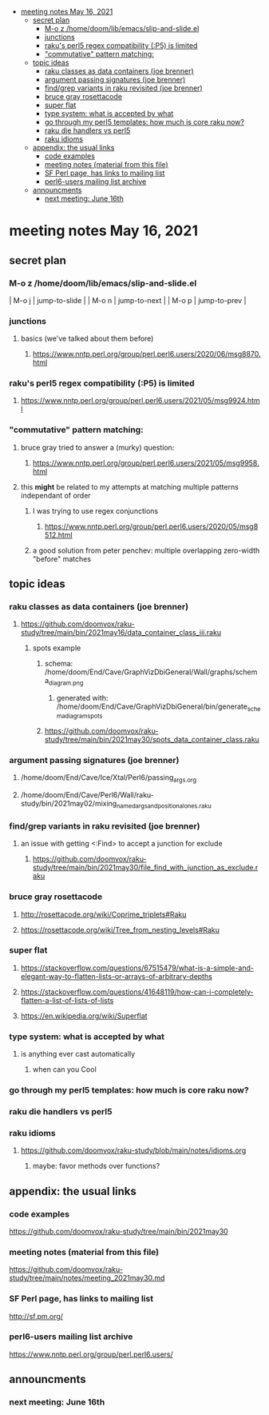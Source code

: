 - [meeting notes May 16, 2021](#org8f3b65e)
  - [secret plan](#org92b7ead)
    - [M-o z  /home/doom/lib/emacs/slip-and-slide.el](#org825817f)
    - [junctions](#org1ce81aa)
    - [raku's perl5 regex compatibility (:P5) is limited](#orgd68bc6a)
    - ["commutative" pattern matching:](#org75a9176)
  - [topic ideas](#org0486669)
    - [raku classes as data containers (joe brenner)](#org6fa6b3c)
    - [argument passing signatures (joe brenner)](#orgb8d71df)
    - [find/grep variants in raku revisited (joe brenner)](#org6aaf206)
    - [bruce gray rosettacode](#org9b78bb7)
    - [super flat](#orgd7345cc)
    - [type system: what is accepted by what](#org269bf55)
    - [go through my perl5 templates: how much is core raku now?](#org60ca936)
    - [raku die handlers vs perl5](#org9ba27bb)
    - [raku idioms](#org841b7aa)
  - [appendix: the usual links](#org6f47a1c)
    - [code examples](#orge6736bc)
    - [meeting notes (material from this file)](#orgf2ee0c8)
    - [SF Perl page, has links to mailing list](#orgf710442)
    - [perl6-users mailing list archive](#org9e2d78b)
  - [announcments](#org406710f)
    - [next meeting: June 16th](#org1750635)


<a id="org8f3b65e"></a>

# meeting notes May 16, 2021


<a id="org92b7ead"></a>

## secret plan


<a id="org825817f"></a>

### M-o z  /home/doom/lib/emacs/slip-and-slide.el

| M-o j | jump-to-slide |
| M-o n | jump-to-next  |
| M-o p | jump-to-prev  |


<a id="org1ce81aa"></a>

### junctions

1.  basics (we've talked about them before)

    1.  <https://www.nntp.perl.org/group/perl.perl6.users/2020/06/msg8870.html>


<a id="orgd68bc6a"></a>

### raku's perl5 regex compatibility (:P5) is limited

1.  <https://www.nntp.perl.org/group/perl.perl6.users/2021/05/msg9924.html>


<a id="org75a9176"></a>

### "commutative" pattern matching:

1.  bruce gray tried to answer a (murky) question:

    1.  <https://www.nntp.perl.org/group/perl.perl6.users/2021/05/msg9958.html>

2.  this **might** be related to my attempts at matching multiple patterns independant of order

    1.  I was trying to use regex conjunctions
    
        1.  <https://www.nntp.perl.org/group/perl.perl6.users/2020/05/msg8512.html>
    
    2.  a good solution from peter penchev: multiple overlapping zero-width "before" matches


<a id="org0486669"></a>

## topic ideas


<a id="org6fa6b3c"></a>

### raku classes as data containers (joe brenner)

1.  <https://github.com/doomvox/raku-study/tree/main/bin/2021may16/data_container_class_iii.raku>

    1.  spots example
    
        1.  schema: /home/doom/End/Cave/GraphVizDbiGeneral/Wall/graphs/schema<sub>diagram.png</sub>
        
            1.  generated with: /home/doom/End/Cave/GraphVizDbiGeneral/bin/generate<sub>schema</sub><sub>diagram</sub><sub>spots</sub>
        
        2.  <https://github.com/doomvox/raku-study/tree/main/bin/2021may30/spots_data_container_class.raku>


<a id="orgb8d71df"></a>

### argument passing signatures (joe brenner)

1.  /home/doom/End/Cave/Ice/Xtal/Perl6/passing<sub>args.org</sub>

2.  /home/doom/End/Cave/Perl6/Wall/raku-study/bin/2021may02/mixing<sub>named</sub><sub>args</sub><sub>and</sub><sub>positional</sub><sub>ones.raku</sub>


<a id="org6aaf206"></a>

### find/grep variants in raku revisited (joe brenner)

1.  an issue with getting <:Find> to accept a junction for exclude

    1.  <https://github.com/doomvox/raku-study/tree/main/bin/2021may30/file_find_with_junction_as_exclude.raku>


<a id="org9b78bb7"></a>

### bruce gray rosettacode

1.  <http://rosettacode.org/wiki/Coprime_triplets#Raku>

2.  <https://rosettacode.org/wiki/Tree_from_nesting_levels#Raku>


<a id="orgd7345cc"></a>

### super flat

1.  <https://stackoverflow.com/questions/67515479/what-is-a-simple-and-elegant-way-to-flatten-lists-or-arrays-of-arbitrary-depths>

2.  <https://stackoverflow.com/questions/41648119/how-can-i-completely-flatten-a-list-of-lists-of-lists>

3.  <https://en.wikipedia.org/wiki/Superflat>


<a id="org269bf55"></a>

### type system: what is accepted by what

1.  is anything ever cast automatically

    1.  when can you Cool


<a id="org60ca936"></a>

### go through my perl5 templates: how much is core raku now?


<a id="org9ba27bb"></a>

### raku die handlers vs perl5


<a id="org841b7aa"></a>

### raku idioms

1.  <https://github.com/doomvox/raku-study/blob/main/notes/idioms.org>

    1.  maybe: favor methods over functions?


<a id="org6f47a1c"></a>

## appendix: the usual links


<a id="orge6736bc"></a>

### code examples

<https://github.com/doomvox/raku-study/tree/main/bin/2021may30>


<a id="orgf2ee0c8"></a>

### meeting notes (material from this file)

<https://github.com/doomvox/raku-study/tree/main/notes/meeting_2021may30.md>


<a id="orgf710442"></a>

### SF Perl page, has links to mailing list

<http://sf.pm.org/>


<a id="org9e2d78b"></a>

### perl6-users mailing list archive

<https://www.nntp.perl.org/group/perl.perl6.users/>


<a id="org406710f"></a>

## announcments


<a id="org1750635"></a>

### next meeting: June 16th
